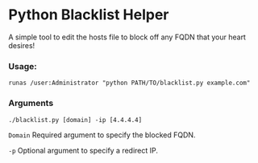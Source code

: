 # Python Blacklist Helper

A simple tool to edit the hosts file to block off any FQDN that your heart desires!

### Usage:
```
runas /user:Administrator "python PATH/TO/blacklist.py example.com"
```

### Arguments
```
./blacklist.py [domain] -ip [4.4.4.4]
```

`Domain`
Required argument to specify the blocked FQDN.

`-p`
Optional argument to specify a redirect IP.